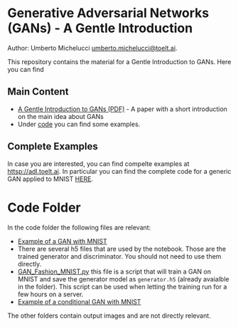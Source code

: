# Generative Adversarial Networks (GANs) - A Gentle Introduction

Author: Umberto Michelucci [umberto.michelucci@toelt.ai](mailto:umberto.michelucci@toelt.ai).

This repository contains the material for a Gentle Introduction to GANs. Here you can find

## Main Content

- [A Gentle Introduction to GANs (PDF)](https://github.com/toelt-llc/GANs-TensorFlow/blob/main/docs/michelucci_GANs.pdf) - A paper with a short introduction on the main idea about GANs
- Under [code](https://github.com/toelt-llc/GANs-TensorFlow/tree/main/code) you can find some examples.

## Complete Examples

In case you are interested, you can find compelte examples at [httsp://adl.toelt.ai](https://adl.toelt.ai). In particular you can
find the complete code for a generic GAN applied to MNIST [HERE](http://adl.toelt.ai/GAN/GAN_with_MNIST.html).

# Code Folder

In the code folder the following files are relevant:

- [Example of a GAN with MNIST](https://github.com/toelt-llc/GANs-TensorFlow/blob/main/code/GAN_with_MNIST.ipynb) 
- There are several h5 files that are used by the notebook. Those are the trained generator and discriminator. You should not need to use them directly.
- [GAN_Fashion_MNIST.py](https://github.com/toelt-llc/GANs-TensorFlow/blob/main/code/GAN_Fashion_MNIST.py) this file is a script that will train a GAN on MNIST and save the generator model as ```generator.h5``` (already avaialble in the folder). This script can be used when letting the training run for a few hours on a server.
- [Example of a conditional GAN with MNIST](https://github.com/toelt-llc/GANs-TensorFlow/blob/main/code/Conditional_GAN_With_MNIST.ipynb)

The other folders contain output images and are not directly relevant.